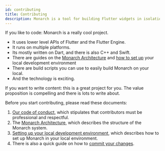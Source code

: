 ```yaml
---
id: contributing
title: Contributing
description: Monarch is a tool for building Flutter widgets in isolation. It makes it easy to build, test and debug complex UIs.
---
```


If you like to code: Monarch is a really cool project. 
- It uses lower level APIs of Flutter and the Flutter Engine. 
- It runs on multiple platforms. 
- Its mostly written on Dart, and there is also C++ and Swift. 
- There are guides on the [Monarch Architecture](https://github.com/Dropsource/monarch/wiki/Monarch-Architecture) and [how to set up](https://github.com/Dropsource/monarch/wiki/Setting-up-your-local-development-environment) your local development environment
- There are build scripts you can use to easily build Monarch on your local. 
- And the technology is exciting.

If you want to write content: this is a great project for you. The value proposition is compelling and there is lots to write about.


<!--GOTCHA: the content of this page should match CONTRIBUTING.md in the monarch repo-->

Before you start contributing,
please read these documents:

1. [Our code of conduct](https://github.com/Dropsource/monarch/blob/main/CODE_OF_CONDUCT.md), which stipulates that contributors must be professional and respectful.
2. The [Monarch Architecture](https://github.com/Dropsource/monarch/wiki/Monarch-Architecture), which describes the structure of the Monarch system.
3. [Setting up your local development environment](https://github.com/Dropsource/monarch/wiki/Setting-up-your-local-development-environment), which describes how to set up Monarch in your local environment.
4. There is also a quick guide on how to [commit your changes](https://github.com/Dropsource/monarch/wiki/Commit-your-changes).
